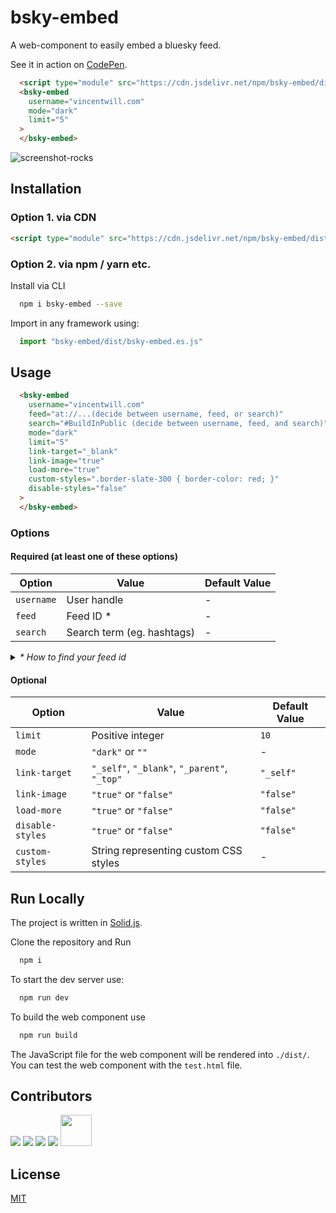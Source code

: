 
# bsky-embed

A web-component to easily embed a bluesky feed.

See it in action on [CodePen](https://codepen.io/Vincenius/pen/RwdXgyw?editors=1000).

```html
  <script type="module" src="https://cdn.jsdelivr.net/npm/bsky-embed/dist/bsky-embed.es.js" async></script>
  <bsky-embed
    username="vincentwill.com"
    mode="dark"
    limit="5"
  >
  </bsky-embed>
```

![screenshot-rocks](https://github.com/Vincenius/bsky-embed/assets/43953403/91661dd7-2a2d-47fe-b87e-c4fb6d9207b0)

## Installation

### Option 1. via CDN

```html
<script type="module" src="https://cdn.jsdelivr.net/npm/bsky-embed/dist/bsky-embed.es.js" async></script>
```

### Option 2. via npm / yarn etc.
Install via CLI
```bash
  npm i bsky-embed --save
```

Import in any framework using:
```javascript
  import "bsky-embed/dist/bsky-embed.es.js"
```

## Usage

```html
  <bsky-embed
    username="vincentwill.com"
    feed="at://...(decide between username, feed, or search)"
    search="#BuildInPublic (decide between username, feed, and search)"
    mode="dark"
    limit="5"
    link-target="_blank"
    link-image="true"
    load-more="true"
    custom-styles=".border-slate-300 { border-color: red; }"
    disable-styles="false"
  >
  </bsky-embed>
```

### Options

#### Required (at least one of these options)

| Option    | Value                       | Default Value |
|-----------|-----------------------------|---------------|
| `username`| User handle                 | -             |
| `feed`    | Feed ID *                   | -             |
| `search`  | Search term (eg. hashtags)  | -             |

<details>
  <summary><i>* How to find your feed id</i></summary>
  Open the URL of your feed. Open the Developer tools and go to the network tab. Find the call from bluesky to the `getFeedGenerator`. It should show the feed id.<br/><br/>
  <img src="https://github.com/Vincenius/bsky-embed/assets/43953403/604fc30c-4c19-4391-aca3-663505c09345" alt="screenshot of the developer tools">
</details>

#### Optional

| Option           | Value                                               | Default Value |
|------------------|-----------------------------------------------------|---------------|
| `limit`          | Positive integer                                    | `10`          |
| `mode`           | `"dark"` or `""`                                    | -             |
| `link-target`    | `"_self"`, `"_blank"`, `"_parent"`, `"_top"`        | `"_self"`     |
| `link-image`     | `"true"` or `"false"`                               | `"false"`     |
| `load-more`      | `"true"` or `"false"`                               | `"false"`     |
| `disable-styles` | `"true"` or `"false"`                               | `"false"`     |
| `custom-styles`  | String representing custom CSS styles               | -             |

## Run Locally

The project is written in [Solid.js](https://www.solidjs.com/).

Clone the repository and Run

```bash
  npm i
```

To start the dev server use:

```bash
  npm run dev
```

To build the web component use

```bash
  npm run build
```

The JavaScript file for the web component will be rendered into `./dist/`. You can test the web component with the `test.html` file.

## Contributors

[![](https://github.com/vincenius.png?size=50)](https://github.com/Vincenius)
[![](https://github.com/NicoNotAvailable.png?size=50)](https://github.com/NicoNotAvailable)
[![](https://github.com/sirteddi.png?size=50)](https://github.com/sirteddi)
[![](https://github.com/antont.png?size=50)](https://github.com/antont)
<a href="https://github.com/RetroGameDeveloper">
  <img src="https://github.com/RetroGameDeveloper.png" width="50" height="50" />
</a>

## License

[MIT](https://choosealicense.com/licenses/mit/)

